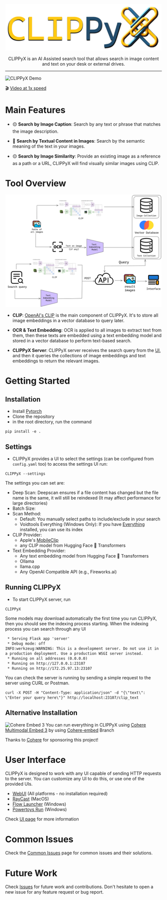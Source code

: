 <div align = "center" >
<img src="assets/logo_text.png" height="150">


CLIPPyX is an AI Assisted search tool that allows search in image content and text on your desk or external drives.

----------------------------------------

</div>

![CLIPPyX Demo](assets/fastgif_mac.gif)

🎬 [Video at 1x speed](https://x.com/0ssamaak0/status/1797373251049713827)

# Main Features
- 🟡 **Search by Image Caption**: Search by any text or phrase that matches the image description.

- 🔵 **Search by Textual Content in Images**: Search by the semantic meaning of the text in your images.

- 🟡 **Search by Image Similarity**: Provide an existing image as a reference as a path or a URL, CLIPPyX will find visually similar images using CLIP.

# Tool Overview

![CLIPPyX Overview](assets/CLIPPyX_diag.png)

- **CLIP**:
[OpenAI's CLIP](https://openai.com/index/clip/) is the main component of CLIPPyX. It's to store all image embeddings in a vector database to query later.

- **OCR & Text Embedding**:
OCR is applied to all images to extract text from them, then these texts are embedded using a text embedding model and stored in a vector database to perform text-based search.

- **CLIPPyX Server**:
CLIPPyX server receives the search query from the [UI](#User-Interface), and then it queries the collections of image embeddings and text embeddings to return the relevant images.

# Getting Started
## Installation
- Install [Pytorch](https://pytorch.org/)
- Clone the repository
- in the root directory, run the command

```
pip install -e .
```
## Settings
- CLIPPyX provides a UI to select the settings (can be configured from `config.yaml` too) to access the settings UI run:
```
CLIPPyX --settings
```
The settings you can set are:
- Deep Scan: Deepscan ensures if a file content has changed but the file name is the same, it will still be reindexed (It may affect performance for large directories)
- Batch Size: 
- Scan Method:
    - Default: You manually select paths to include/exclude in your search
    - Voidtools Everything (Windows Only): If you have [Everything](https://www.voidtools.com) installed, you can use its index
- CLIP Provider: 
    - Apple's [MobileClip](https://machinelearning.apple.com/research/mobileclip) 
    - any CLIP model from Hugging Face 🤗 Transformers
- Text Embedding Provider: 
    - Any text embedding model from Hugging Face 🤗 Transformers
    - Ollama
    - llama.cpp
    - Any OpenAI Compatible API (e.g., Fireworks.ai)

## Running CLIPPyX
- To start CLIPPyX server, run 
```
CLIPPyX
```

Some models may download automatically the first time you run CLIPPyX, then you should see the indexing process starting. When the indexing process you can search through any UI

```
 * Serving Flask app 'server'
 * Debug mode: off
INFO:werkzeug:WARNING: This is a development server. Do not use it in a production deployment. Use a production WSGI server instead.
 * Running on all addresses (0.0.0.0)
 * Running on http://127.0.0.1:23107
 * Running on http://172.25.97.13:23107
 ```

You can check the server is running by sending a simple request to the server using CURL or Postman.

```
curl -X POST -H "Content-Type: application/json" -d "{\"text\": \"Enter your query here\"}" http://localhost:23107/clip_text
```

## Alternative Installation
![Cohere Embed 3](https://cohere.com/_next/image?url=https%3A%2F%2Fcohere-ai.ghost.io%2Fcontent%2Fimages%2F2024%2F10%2FEmbed-Multi-Modal-Hero.png&w=3840&q=75)
You can run everything in CLIPPyX using [Cohere Multimodal Embed 3](https://cohere.com/blog/multimodal-embed-3) by using [Cohere-embed](https://github.com/0ssamaak0/CLIPPyX/tree/Cohere-embed) Branch

Thanks to [Cohere](https://cohere.com) for sponsoring this project!

# User Interface
CLIPPyX is designed to work with any UI capable of sending HTTP requests to the server. You can customize any UI to do this, or use one of the provided UIs.

- [WebUI](https://github.com/0ssamaak0/CLIPPyX/tree/main/UI/CLIPPyX%20WebUI) (All platforms - no installation required)
- [RayCast](https://www.raycast.com/0ssamaak0/clippyx) (MacOS)
- [Flow Launcher](https://github.com/0ssamaak0/CLIPPyX/tree/main/UI/Flow%20Launcher) (Windows)
- [Powertoys Run](https://github.com/0ssamaak0/CLIPPyX/tree/main/UI/Powertoys%20Run) (Windows)


Check [UI page](https://github.com/0ssamaak0/CLIPPyX/tree/main/UI) for more information

# Common Issues
Check the [Common Issues](https://github.com/0ssamaak0/CLIPPyX/blob/main/docs/Common%20Issues.md) page for common issues and their solutions.

# Future Work
Check [Issues](https://github.com/0ssamaak0/CLIPPyX/issues) for future work and contributions. Don't hesitate to open a new issue for any feature request or bug report.
